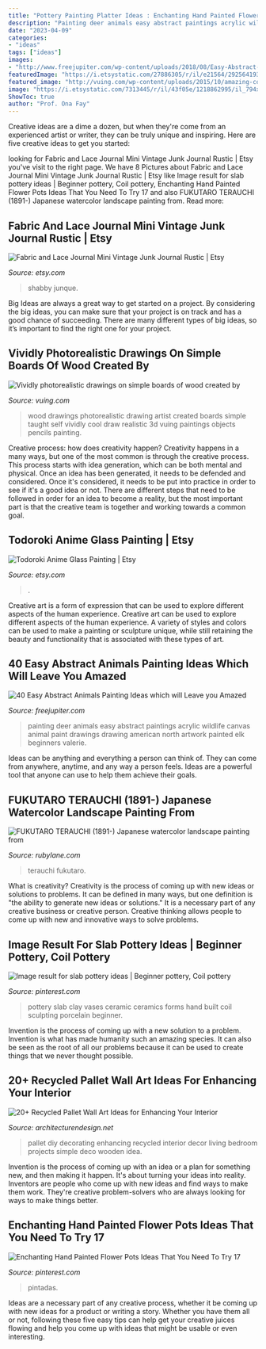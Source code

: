 ```yaml
---
title: "Pottery Painting Platter Ideas : Enchanting Hand Painted Flower Pots Ideas That You Need To Try 17"
description: "Painting deer animals easy abstract paintings acrylic wildlife canvas animal paint drawings drawing american north artwork painted elk beginners valerie"
date: "2023-04-09"
categories:
- "ideas"
tags: ["ideas"]
images:
- "http://www.freejupiter.com/wp-content/uploads/2018/08/Easy-Abstract-Animals-Painting-Ideas-14-1.jpg"
featuredImage: "https://i.etsystatic.com/27886305/r/il/e21564/2925641930/il_1140xN.2925641930_kaba.jpg"
featured_image: "http://vuing.com/wp-content/uploads/2015/10/amazing-cool-photorealistic-drawing-wood-board-3.jpg"
image: "https://i.etsystatic.com/7313445/r/il/43f05e/1218862995/il_794xN.1218862995_9y2m.jpg"
ShowToc: true
author: "Prof. Ona Fay"
---
```



Creative ideas are a dime a dozen, but when they're come from an experienced artist or writer, they can be truly unique and inspiring. Here are five creative ideas to get you started: 

	

		
looking for Fabric and Lace Journal Mini Vintage Junk Journal Rustic | Etsy you've visit to the right page. We have 8 Pictures about Fabric and Lace Journal Mini Vintage Junk Journal Rustic | Etsy like Image result for slab pottery ideas | Beginner pottery, Coil pottery, Enchanting Hand Painted Flower Pots Ideas That You Need To Try 17 and also FUKUTARO TERAUCHI (1891-) Japanese watercolor landscape painting from. Read more:
		
    
## Fabric And Lace Journal Mini Vintage Junk Journal Rustic | Etsy

<img loading=lazy src="https://i.etsystatic.com/7313445/r/il/43f05e/1218862995/il_794xN.1218862995_9y2m.jpg" onerror="this.onerror=null;this.src='https://tse2.mm.bing.net/th?id=OIP.d_zGw7jqHlEC6TSYKmdzdwHaJ4&amp;pid=15.1';" alt="Fabric and Lace Journal Mini Vintage Junk Journal Rustic | Etsy">

_Source: etsy.com_

>shabby junque. 

	

Big Ideas are always a great way to get started on a project. By considering the big ideas, you can make sure that your project is on track and has a good chance of succeeding. There are many different types of big ideas, so it’s important to find the right one for your project.

    
## Vividly Photorealistic Drawings On Simple Boards Of Wood Created By

<img loading=lazy src="http://vuing.com/wp-content/uploads/2015/10/amazing-cool-photorealistic-drawing-wood-board-3.jpg" onerror="this.onerror=null;this.src='https://tse4.mm.bing.net/th?id=OIP.L2iMwyJLshmOLwYEDPU3IwHaFy&amp;pid=15.1';" alt="Vividly photorealistic drawings on simple boards of wood created by">

_Source: vuing.com_

>wood drawings photorealistic drawing artist created boards simple taught self vividly cool draw realistic 3d vuing paintings objects pencils painting. 

	

Creative process: how does creativity happen?
Creativity happens in a many ways, but one of the most common is through the creative process. This process starts with idea generation, which can be both mental and physical. Once an idea has been generated, it needs to be defended and considered. Once it's considered, it needs to be put into practice in order to see if it's a good idea or not. There are different steps that need to be followed in order for an idea to become a reality, but the most important part is that the creative team is together and working towards a common goal.

    
## Todoroki Anime Glass Painting | Etsy

<img loading=lazy src="https://i.etsystatic.com/27886305/r/il/e21564/2925641930/il_1140xN.2925641930_kaba.jpg" onerror="this.onerror=null;this.src='https://tse4.mm.bing.net/th?id=OIP.Z0FIVnh-__Xi2yfwzBUpywHaJ4&amp;pid=15.1';" alt="Todoroki Anime Glass Painting | Etsy">

_Source: etsy.com_

>. 

	

Creative art is a form of expression that can be used to explore different aspects of the human experience.
Creative art can be used to explore different aspects of the human experience. A variety of styles and colors can be used to make a painting or sculpture unique, while still retaining the beauty and functionality that is associated with these types of art.

    
## 40 Easy Abstract Animals Painting Ideas Which Will Leave You Amazed

<img loading=lazy src="http://www.freejupiter.com/wp-content/uploads/2018/08/Easy-Abstract-Animals-Painting-Ideas-14-1.jpg" onerror="this.onerror=null;this.src='https://tse3.mm.bing.net/th?id=OIP.O0kInp0GJXa8Mfftsg1eowHaPl&amp;pid=15.1';" alt="40 Easy Abstract Animals Painting Ideas which will Leave you Amazed">

_Source: freejupiter.com_

>painting deer animals easy abstract paintings acrylic wildlife canvas animal paint drawings drawing american north artwork painted elk beginners valerie. 

	

Ideas can be anything and everything a person can think of. They can come from anywhere, anytime, and any way a person feels. Ideas are a powerful tool that anyone can use to help them achieve their goals.

    
## FUKUTARO TERAUCHI (1891-) Japanese Watercolor Landscape Painting From

<img loading=lazy src="https://cdn0.rubylane.com/shops/jbfinearts/JB02993.1L.jpg" onerror="this.onerror=null;this.src='https://tse2.mm.bing.net/th?id=OIP.8AG3RmdTMncwFJowvZhgsAHaKR&amp;pid=15.1';" alt="FUKUTARO TERAUCHI (1891-) Japanese watercolor landscape painting from">

_Source: rubylane.com_

>terauchi fukutaro. 

	

What is creativity?
Creativity is the process of coming up with new ideas or solutions to problems. It can be defined in many ways, but one definition is "the ability to generate new ideas or solutions." It is a necessary part of any creative business or creative person. Creative thinking allows people to come up with new and innovative ways to solve problems.

    
## Image Result For Slab Pottery Ideas | Beginner Pottery, Coil Pottery

<img loading=lazy src="https://i.pinimg.com/736x/c0/1f/93/c01f93f0d9df29a65c08e8a6bcca0792.jpg" onerror="this.onerror=null;this.src='https://tse2.mm.bing.net/th?id=OIP.BFYXBWZKuFdM1bhv-6J4RwHaLJ&amp;pid=15.1';" alt="Image result for slab pottery ideas | Beginner pottery, Coil pottery">

_Source: pinterest.com_

>pottery slab clay vases ceramic ceramics forms hand built coil sculpting porcelain beginner. 

	

Invention is the process of coming up with a new solution to a problem. Invention is what has made humanity such an amazing species. It can also be seen as the root of all our problems because it can be used to create things that we never thought possible.

    
## 20+ Recycled Pallet Wall Art Ideas For Enhancing Your Interior

<img loading=lazy src="http://cdn.architecturendesign.net/wp-content/uploads/2015/06/AD-Pallet-Wall-Art-9.jpg" onerror="this.onerror=null;this.src='https://tse4.mm.bing.net/th?id=OIP.xZGMJb9Zy_pKMOJAJpu9VgHaLH&amp;pid=15.1';" alt="20+ Recycled Pallet Wall Art Ideas for Enhancing Your Interior">

_Source: architecturendesign.net_

>pallet diy decorating enhancing recycled interior decor living bedroom projects simple deco wooden idea. 

	

Invention is the process of coming up with an idea or a plan for something new, and then making it happen. It's about turning your ideas into reality. Inventors are people who come up with new ideas and find ways to make them work. They're creative problem-solvers who are always looking for ways to make things better.

    
## Enchanting Hand Painted Flower Pots Ideas That You Need To Try 17

<img loading=lazy src="https://i.pinimg.com/736x/cf/6a/34/cf6a3454501da2e44dd089e1fe11c9e6.jpg" onerror="this.onerror=null;this.src='https://tse3.mm.bing.net/th?id=OIP.iJecPWwQzGDg0pu66ja5wQHaJ4&amp;pid=15.1';" alt="Enchanting Hand Painted Flower Pots Ideas That You Need To Try 17">

_Source: pinterest.com_

>pintadas. 

	

Ideas are a necessary part of any creative process, whether it be coming up with new ideas for a product or writing a story. Whether you have them all or not, following these five easy tips can help get your creative juices flowing and help you come up with ideas that might be usable or even interesting.

